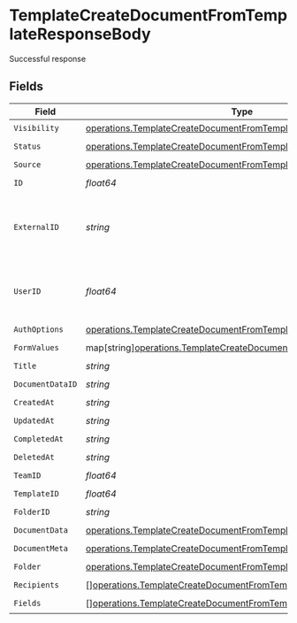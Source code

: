# TemplateCreateDocumentFromTemplateResponseBody

Successful response


## Fields

| Field                                                                                                                                              | Type                                                                                                                                               | Required                                                                                                                                           | Description                                                                                                                                        |
| -------------------------------------------------------------------------------------------------------------------------------------------------- | -------------------------------------------------------------------------------------------------------------------------------------------------- | -------------------------------------------------------------------------------------------------------------------------------------------------- | -------------------------------------------------------------------------------------------------------------------------------------------------- |
| `Visibility`                                                                                                                                       | [operations.TemplateCreateDocumentFromTemplateVisibility](../../models/operations/templatecreatedocumentfromtemplatevisibility.md)                 | :heavy_check_mark:                                                                                                                                 | N/A                                                                                                                                                |
| `Status`                                                                                                                                           | [operations.TemplateCreateDocumentFromTemplateStatus](../../models/operations/templatecreatedocumentfromtemplatestatus.md)                         | :heavy_check_mark:                                                                                                                                 | N/A                                                                                                                                                |
| `Source`                                                                                                                                           | [operations.TemplateCreateDocumentFromTemplateSource](../../models/operations/templatecreatedocumentfromtemplatesource.md)                         | :heavy_check_mark:                                                                                                                                 | N/A                                                                                                                                                |
| `ID`                                                                                                                                               | *float64*                                                                                                                                          | :heavy_check_mark:                                                                                                                                 | N/A                                                                                                                                                |
| `ExternalID`                                                                                                                                       | *string*                                                                                                                                           | :heavy_check_mark:                                                                                                                                 | A custom external ID you can use to identify the document.                                                                                         |
| `UserID`                                                                                                                                           | *float64*                                                                                                                                          | :heavy_check_mark:                                                                                                                                 | The ID of the user that created this document.                                                                                                     |
| `AuthOptions`                                                                                                                                      | [operations.TemplateCreateDocumentFromTemplateAuthOptions](../../models/operations/templatecreatedocumentfromtemplateauthoptions.md)               | :heavy_check_mark:                                                                                                                                 | N/A                                                                                                                                                |
| `FormValues`                                                                                                                                       | map[string][operations.TemplateCreateDocumentFromTemplateFormValues](../../models/operations/templatecreatedocumentfromtemplateformvalues.md)      | :heavy_check_mark:                                                                                                                                 | N/A                                                                                                                                                |
| `Title`                                                                                                                                            | *string*                                                                                                                                           | :heavy_check_mark:                                                                                                                                 | N/A                                                                                                                                                |
| `DocumentDataID`                                                                                                                                   | *string*                                                                                                                                           | :heavy_check_mark:                                                                                                                                 | N/A                                                                                                                                                |
| `CreatedAt`                                                                                                                                        | *string*                                                                                                                                           | :heavy_check_mark:                                                                                                                                 | N/A                                                                                                                                                |
| `UpdatedAt`                                                                                                                                        | *string*                                                                                                                                           | :heavy_check_mark:                                                                                                                                 | N/A                                                                                                                                                |
| `CompletedAt`                                                                                                                                      | *string*                                                                                                                                           | :heavy_check_mark:                                                                                                                                 | N/A                                                                                                                                                |
| `DeletedAt`                                                                                                                                        | *string*                                                                                                                                           | :heavy_check_mark:                                                                                                                                 | N/A                                                                                                                                                |
| `TeamID`                                                                                                                                           | *float64*                                                                                                                                          | :heavy_check_mark:                                                                                                                                 | N/A                                                                                                                                                |
| `TemplateID`                                                                                                                                       | *float64*                                                                                                                                          | :heavy_check_mark:                                                                                                                                 | N/A                                                                                                                                                |
| `FolderID`                                                                                                                                         | *string*                                                                                                                                           | :heavy_check_mark:                                                                                                                                 | N/A                                                                                                                                                |
| `DocumentData`                                                                                                                                     | [operations.TemplateCreateDocumentFromTemplateDocumentData](../../models/operations/templatecreatedocumentfromtemplatedocumentdata.md)             | :heavy_check_mark:                                                                                                                                 | N/A                                                                                                                                                |
| `DocumentMeta`                                                                                                                                     | [operations.TemplateCreateDocumentFromTemplateDocumentMeta](../../models/operations/templatecreatedocumentfromtemplatedocumentmeta.md)             | :heavy_check_mark:                                                                                                                                 | N/A                                                                                                                                                |
| `Folder`                                                                                                                                           | [operations.TemplateCreateDocumentFromTemplateFolder](../../models/operations/templatecreatedocumentfromtemplatefolder.md)                         | :heavy_check_mark:                                                                                                                                 | N/A                                                                                                                                                |
| `Recipients`                                                                                                                                       | [][operations.TemplateCreateDocumentFromTemplateRecipientResponse](../../models/operations/templatecreatedocumentfromtemplaterecipientresponse.md) | :heavy_check_mark:                                                                                                                                 | N/A                                                                                                                                                |
| `Fields`                                                                                                                                           | [][operations.TemplateCreateDocumentFromTemplateField](../../models/operations/templatecreatedocumentfromtemplatefield.md)                         | :heavy_check_mark:                                                                                                                                 | N/A                                                                                                                                                |